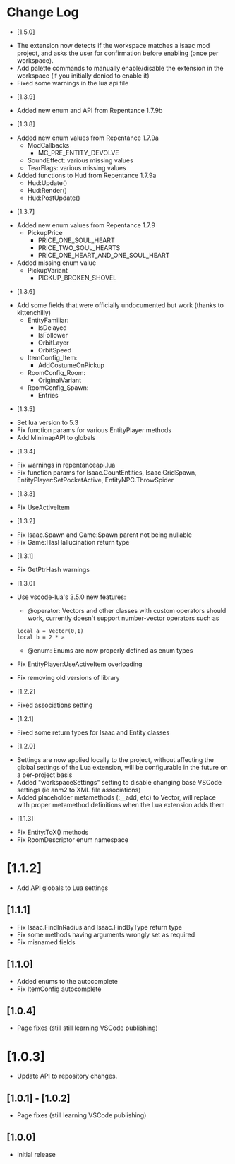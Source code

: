 # Change Log

* [1.5.0]

- The extension now detects if the workspace matches a isaac mod project, and asks the user for confirmation before enabling (once per workspace).
- Add palette commands to manually enable/disable the extension in the workspace (if you initially denied to enable it)
- Fixed some warnings in the lua api file

* [1.3.9]

- Added new enum and API from Repentance 1.7.9b

* [1.3.8]

- Added new enum values from Repentance 1.7.9a
    + ModCallbacks
        + MC_PRE_ENTITY_DEVOLVE
    + SoundEffect: various missing values
    + TearFlags: various missing values
- Added functions to Hud from Repentance 1.7.9a
    + Hud:Update()
    + Hud:Render()
    + Hud:PostUpdate()

* [1.3.7]

- Added new enum values from Repentance 1.7.9
    + PickupPrice
        + PRICE_ONE_SOUL_HEART
        + PRICE_TWO_SOUL_HEARTS
        + PRICE_ONE_HEART_AND_ONE_SOUL_HEART
- Added missing enum value
    + PickupVariant 
        + PICKUP_BROKEN_SHOVEL 

* [1.3.6]

- Add some fields that were officially undocumented but work (thanks to kittenchilly)
    + EntityFamiliar:
        + IsDelayed
        + IsFollower
        + OrbitLayer
        + OrbitSpeed
    + ItemConfig_Item:
        + AddCostumeOnPickup
    + RoomConfig_Room:
        + OriginalVariant
    + RoomConfig_Spawn:
        + Entries

* [1.3.5]

- Set lua version to 5.3
- Fix function params for various EntityPlayer methods
- Add MinimapAPI to globals

* [1.3.4]

- Fix warnings in repentanceapi.lua
- Fix function params for Isaac.CountEntities, Isaac.GridSpawn, EntityPlayer:SetPocketActive, EntityNPC.ThrowSpider

* [1.3.3]

- Fix UseActiveItem

* [1.3.2]

- Fix Isaac.Spawn and Game:Spawn parent not being nullable
- Fix Game:HasHallucination return type

* [1.3.1]

- Fix GetPtrHash warnings

* [1.3.0]

- Use vscode-lua's 3.5.0 new features:
    - @operator: Vectors and other classes with custom operators should work, currently doesn't support number-vector operators such as

    ```
    local a = Vector(0,1)
    local b = 2 * a
    ```
    - @enum: Enums are now properly defined as enum types
- Fix EntityPlayer:UseActiveItem overloading
- Fix removing old versions of library

* [1.2.2]

- Fixed associations setting

* [1.2.1]

- Fixed some return types for Isaac and Entity classes

* [1.2.0]

- Settings are now applied locally to the project, without affecting the global settings of the Lua extension, will be configurable in the future on a per-project basis
- Added "workspaceSettings" setting to disable changing base VSCode settings (ie anm2 to XML file associations)
- Added placeholder metamethods (:__add, etc) to Vector, will replace with proper metamethod definitions when the Lua extension adds them

* [1.1.3]

- Fix Entity:ToX() methods
- Fix RoomDescriptor enum namespace

# [1.1.2]

- Add API globals to Lua settings 

## [1.1.1]

- Fix Isaac.FindInRadius and Isaac.FindByType return type
- Fix some methods having arguments wrongly set as required
- Fix misnamed fields

## [1.1.0]

- Added enums to the autocomplete
- Fix ItemConfig autocomplete

## [1.0.4]

- Page fixes (still still learning VSCode publishing)

# [1.0.3]

- Update API to repository changes.

## [1.0.1] - [1.0.2]

- Page fixes (still learning VSCode publishing)

## [1.0.0]

- Initial release
